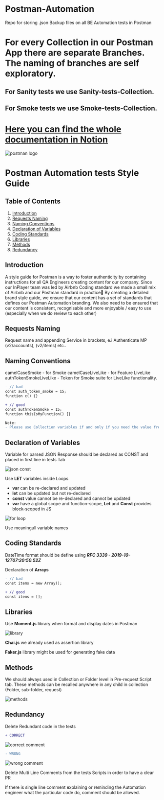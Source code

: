 # Postman-Automation

Repo for storing .json Backup files on all BE Automation tests in Postman

# For every Collection in our Postman App there are separate Branches. The naming of branches are self exploratory. 
## For Sanity tests we use Sanity-tests-Collection.
## For Smoke tests we use Smoke-tests-Collection.

[Here you can find the whole documentation in Notion](https://www.notion.so/POSTMAN-Design-doc-Best-Practices-and-Style-Guide-8467474eadae4d9fbd3d66ae3da5b481)
=================================

![postman logo](https://github.com/OlliePin/Postman-repo/blob/main/postman-logo-vert-2018.jpeg?raw=true)

# Postman Automation tests Style Guide

## Table of Contents

  1. [Introduction](#introduction)
  1. [Requests Naming](#requests-naming)
  1. [Naming Conventions](#naming-conventions)
  2. [Declaration of Variables](#declaration-of-variables)
  3. [Coding Standards](#coding-standards)
  4. [Libraries](#libraries)
  5. [Methods](#methods)
  6. [Redundancy](redundancy)




## Introduction

  A style guide for Postman is a way to foster authenticity by containing instructions for all QA Engineers creating content for our company.
  Since our InPlayer team was led by Airbnb Coding standard we made a small mix of Airbnb and our Postman standard in practice🙂 
  By creating a detailed brand style guide, we ensure that our content has a set of standards that defines our Postman Automation branding. We also need to 
  be  ensured that our content is consistent, recognisable and more enjoyable / easy to use (especially when we do review to each other)
  
  
## Requests Naming

  Request name and appending Service in brackets, e.i Authenticate MP (v2/accounts), (v2/items) etc..
  
  
## Naming Conventions

  camelCaseSmoke - for Smoke
  camelCaseLiveLike - for Feature LiveLike
  authTokenSmokeLiveLike - Token for Smoke suite for LiveLike functionality.
  
  ```diff
  - // bad
  const auth_token_smoke = 15;
  function c() {}

  + // good
  const authTokenSmoke = 15;
  function thisIsMyFunction() {}
  
  Note: 
  - Please use Collection variables if and only if you need the value from previous requests, otherwise please avoid and use Local variables
  ```
## Declaration of Variables

  Variable for parsed JSON Response should be declared as CONST and placed in first line in tests Tab
  
  ![json const](https://github.com/OlliePin/Postman-repo/blob/main/CONST%20JSON%20.png?raw=true)
  
  Use **LET** variables inside Loops
  
  - **var** can be re-declared and updated
  - **let** can be updated but not re-declared
  - **const** value cannot be re-declared and cannot be updated
  - **var** have a global scope and function-scope, **Let** and **Const** provides block-scoped in JS

  ![for loop](https://github.com/OlliePin/Postman-repo/blob/main/Let_Variable_inside_Loops.png?raw=true)
  
  Use meaningull variable names
  
## Coding Standards

  DateTime format should be define using  ***RFC 3339 - 2019-10-12T07:20:50.52Z***

  Declaration of **Arrays**
  
  ```diff
  - // bad
  const items = new Array();

  + // good
  const items = [];
  ```
  
## Libraries

  Use **Moment.js** library when format and display dates in Postman
  
  ![library](https://github.com/OlliePin/Postman-repo/blob/main/Library_Moment.png?raw=true)
  
  **Chai.js** we already used as assertion library
  
  **Faker.js** library might be used for generating fake data
  
## Methods

  We should always used in Collection or Folder level in Pre-request Script tab. These methods can be recalled anywhere 
  in any child in collection (Folder, sub-folder, request)
  
  ![methods](https://github.com/OlliePin/Postman-repo/blob/main/Function_round.png?raw=true)
  
## Redundancy

  Delete Redundant code in the tests
  ```diff
  + CORRECT
  ```
  
  ![correct comment](https://github.com/OlliePin/Postman-repo/blob/main/Method_format_comments.png?raw=true)
  ```diff
  - WRONG
  ```
  ![wrong comment](https://github.com/OlliePin/Postman-repo/blob/main/Delete_Redundant_Code.png?raw=true)
  
  Delete Multi Line Comments from the tests Scripts in order to have a clear PR
  
  If there is single line comment explaining or reminding the Automation engineer what the particular code do, comment should be allowed.
